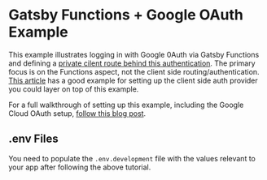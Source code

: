 # Gatsby Functions + Google OAuth Example

This example illustrates logging in with Google 0Auth via Gatsby Functions and defining a [private cilent route behind this authentication](https://www.gatsbyjs.com/tutorial/authentication-tutorial/). The primary focus is on the Functions aspect, not the client side routing/authentication. [This article](https://soshace.com/react-user-login-authentication-using-usecontext-and-usereducer/#crayon-60c920bddc105062139412) has a good example for setting up the client side auth provider you could layer on top of this example.

For a full walkthrough of setting up this example, including the Google Cloud OAuth setup, [follow this blog post]().

## .env Files

You need to populate the `.env.development` file with the values relevant to your app after following the above tutorial.
